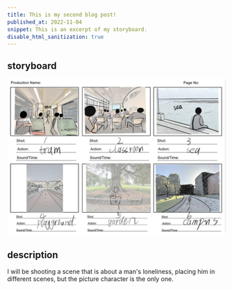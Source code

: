 ```yaml
---
title: This is my second blog post!
published_at: 2022-11-04
snippet: This is an excerpt of my storyboard.
disable_html_sanitization: true
---
```

## storyboard
![storyboard](../static/storyboard/WechatIMG10.jpg)

## description

I will be shooting a scene that is about a man's loneliness, placing him in different scenes, but the picture character is the only one.